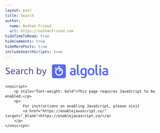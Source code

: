 ```yaml
---
layout: post
title: Search
author:
  name: Nathan Friend
  url: https://nathanfriend.com
hideTimeToRead: true
hideComments: true
hideMorePosts: true
includeSearchScripts: true
---
```


<div class="search-page">
    <div id="search-box"></div>
    <div id="search-by-algolia">
        <a href="https://www.algolia.com/" target="_blank">
            <img src="/assets/img/search/search-by-algolia.svg" alt="Search by Algolia" />
        </a>
    </div>
    <div id="hits"></div>

    <noscript>
        <p style="font-weight: bold">This page requires JavaScript to be enabled.</p>
        <p>
            For instructions on enabling JavaScript, please visit
            <a href="https://enablejavascript.co/" target="_blank">https://enablejavascript.co/</a>
        </p>
    </noscript>

</div>
